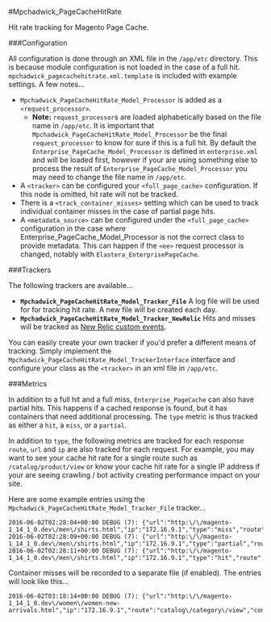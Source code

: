 #Mpchadwick_PageCacheHitRate

Hit rate tracking for Magento Page Cache.

###Configuration

All configuration is done through an XML file in the `/app/etc` directory. This is because module configuration is not loaded in the case of a full hit. `mpchadwick_pagecachehitrate.xml.template` is included with example settings. A few notes...

- `Mpchadwick_PageCacheHitRate_Model_Processor` is added as a `<request_processor>`.
  - **Note:** `request_processor`s are loaded alphabetically based on the file name in `/app/etc`. It is important that `Mpchadwick_PageCacheHitRate_Model_Processor` be the final `request_processor` to know for sure if this is a full hit. By default the `Enterprise_PageCache_Model_Processor` is defined in `enterprise.xml` and will be loaded first, however if your are using something else to process the result of `Enterprise_PageCache_Model_Processor` you may need to change the file name in `/app/etc`.
- A `<tracker>` can be configured your `<full_page_cache>` configuration. If this node is omitted, hit rate will not be tracked.
- There is a `<track_container_misses>` setting which can be used to track individual container misses in the case of partial page hits.
- A `<metadata_source>` can be configured under the `<full_page_cache>` configuration in the case where Enterprise_PageCache_Model_Processor is not the correct class to provide metadata. This can happen if the `<ee>` request processor is changed, notably with `Elastera_EnterprisePageCache`.

###Trackers

The following trackers are available...

- **`Mpchadwick_PageCacheHitRate_Model_Tracker_File`** A log file will be used for for tracking hit rate. A new file will be created each day.
- **`Mpchadwick_PageCacheHitRate_Model_Tracker_NewRelic`** Hits and misses will be tracked as [New Relic custom events](https://docs.newrelic.com/docs/insights/new-relic-insights/adding-querying-data/inserting-custom-events-new-relic-apm-agents).

You can easily create your own tracker if you'd prefer a different means of tracking. Simply implement the `Mpchadwick_PageCacheHitRate_Model_TrackerInterface` interface and configure your class as the `<tracker>` in an xml file in `/app/etc`.

###Metrics

In addition to a full hit and a full miss, `Enterprise_PageCache` can also have partial hits. This happens if a cached response is found, but it has containers that need additional processing. The `type` metric is thus tracked as either a `hit`, a `miss`, or a `partial`.

In addition to `type`, the following metrics are tracked for each response `route`, `url` and `ip` are also tracked for each request. For example, you may want to see your cache hit rate for a single route such as `/catalog/product/view` or know your cache hit rate for a single IP address if your are seeing crawling / bot activity creating performance impact on your site.

Here are some example entries using the `Mpchadwick_PageCacheHitRate_Model_Tracker_File` tracker...

```
2016-06-02T02:28:04+00:00 DEBUG (7): {"url":"http:\/\/magento-1_14_1_0.dev\/men\/shirts.html","ip":"172.16.9.1","type":"miss","route":"catalog\/category\/view"}
2016-06-02T02:28:09+00:00 DEBUG (7): {"url":"http:\/\/magento-1_14_1_0.dev\/men\/shirts.html","ip":"172.16.9.1","type":"partial","route":"catalog\/category\/view"}
2016-06-02T02:28:11+00:00 DEBUG (7): {"url":"http:\/\/magento-1_14_1_0.dev\/men\/shirts.html","ip":"172.16.9.1","type":"hit","route":"catalog\/category\/view"}
```

Container misses will be recorded to a separate file (if enabled). The entries will look like this...

```
2016-06-02T03:18:14+00:00 DEBUG (7): {"url":"http:\/\/magento-1_14_1_0.dev\/women\/women-new-arrivals.html","ip":"172.16.9.1","route":"catalog\/category\/view","container":"Enterprise_PageCache_Model_Container_Catalognavigation"}
```
